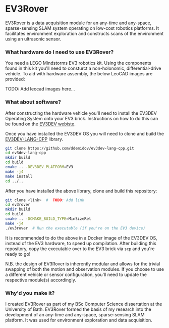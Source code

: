 # EV3Rover
EV3Rover is a data acquisition module for an any-time and any-space, sparse-sensing SLAM system operating on low-cost robotics platforms. It facilitates environment exploration and constructs scans of the environment using an ultrasonic sensor.

### What hardware do I need to use EV3Rover?
You need a LEGO Mindstorms EV3 robotics kit. Using the components found in this kit you'll need to consturct a non-holonomic, differential-drive vehicle. To aid with hardware assembly, the below LeoCAD images are provided:

TODO: Add leocad images here...

### What about software?
After constructing the hardware vehicle you'll need to install the EV3DEV Operating System onto your EV3 brick. Instructions on how to do this can be found on the [EV3DEV webiste](https://www.ev3dev.org/).

Once you have installed the EV3DEV OS you will need to clone and build the [EV3DEV-LANG-CPP](https://github.com/ddemidov/ev3dev-lang-cpp.git) library.
```bash
git clone https://github.com/ddemidov/ev3dev-lang-cpp.git
cd ev3dev-lang-cpp
mkdir build
cd build
cmake .. -DEV3DEV_PLATFORM=EV3
make -j4 
make install
cd ../..
```
After you have installed the above library, clone and build this repository:
```bash
git clone <link>  #  TODO: Add link
cd ev3rover
mkdir build
cd build
cmake .. -DCMAKE_BUILD_TYPE=MinSizeRel
make -j4
./ev3rover  # Run the executable (if you're on the EV3 device)
```
It is recommended to do the above in a Docker image of the EV3DEV OS, instead of the EV3 hardware, to speed up compilation. After building this repository, copy the executable over to the EV3 brick via `scp` and you're ready to go!

N.B. the design of EV3Rover is inherently modular and allows for the trivial swapping of both the motion and observation modules. If you choose to use a different vehicle or sensor configuration, you'll need to update the respective module(s) accordingly.

### Why'd you make it?
I created EV3Rover as part of my BSc Computer Science dissertation at the University of Bath. EV3Rover formed the basis of my research into the development of an any-time and any-space, sparse-sensing SLAM platform. It was used for environment exploration and data acquisition.
